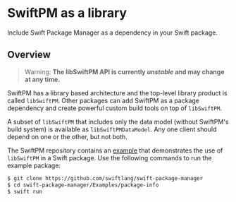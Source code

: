 # SwiftPM as a library

Include Swift Package Manager as a dependency in your Swift package.

## Overview

> Warning: **The libSwiftPM API is currently _unstable_ and may change at any time.**

SwiftPM has a library based architecture and the top-level library product is
called `libSwiftPM`. Other packages can add SwiftPM as a package dependency and
create powerful custom build tools on top of `libSwiftPM`.

A subset of `libSwiftPM` that includes only the data model (without SwiftPM's
build system) is available as `libSwiftPMDataModel`.  Any one client should
depend on one or the other, but not both.

The SwiftPM repository contains an [example](https://github.com/swiftlang/swift-package-manager/tree/master/Examples/package-info) that demonstrates the use of
`libSwiftPM` in a Swift package. Use the following commands to run the example
package:

```sh
$ git clone https://github.com/swiftlang/swift-package-manager
$ cd swift-package-manager/Examples/package-info
$ swift run
```
